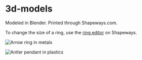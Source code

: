 3d-models
=========

Modeled in Blender. Printed through Shapeways.com.

To change the size of a ring, use the [ring editor](http://www.shapeways.com/creator/custom-ring) on Shapeways. 

![Arrow ring in metals](http://raw.github.com/courtneyetc/3d-models/master/doc/arrowrings.jpg)

![Antler pendant in plastics](https://uploads.github.com/raw/courtneyetc/3d-models/master/doc/antlerpendant.jpg)
